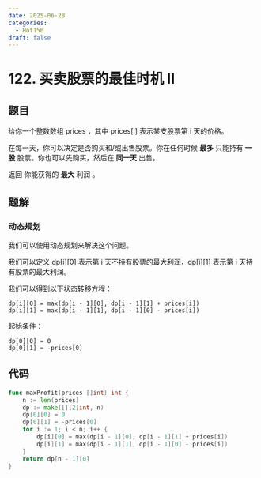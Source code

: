 ```yaml
---
date: 2025-06-28
categories:
  - Hot150
draft: false
---
```


# 122. 买卖股票的最佳时机 II

## 题目

给你一个整数数组 prices ，其中 prices[i] 表示某支股票第 i 天的价格。

在每一天，你可以决定是否购买和/或出售股票。你在任何时候 **最多** 只能持有 **一股** 股票。你也可以先购买，然后在 **同一天** 出售。

返回 你能获得的 **最大** 利润 。

<!-- more -->

## 题解

### 动态规划

我们可以使用动态规划来解决这个问题。

我们可以定义 dp[i][0] 表示第 i 天不持有股票的最大利润，dp[i][1] 表示第 i 天持有股票的最大利润。

我们可以得到以下状态转移方程：

```
dp[i][0] = max(dp[i - 1][0], dp[i - 1][1] + prices[i])
dp[i][1] = max(dp[i - 1][1], dp[i - 1][0] - prices[i])
```

起始条件：
```
dp[0][0] = 0
dp[0][1] = -prices[0]
```

## 代码

```go
func maxProfit(prices []int) int {
    n := len(prices)
    dp := make([][2]int, n)
    dp[0][0] = 0
    dp[0][1] = -prices[0]
    for i := 1; i < n; i++ {
        dp[i][0] = max(dp[i - 1][0], dp[i - 1][1] + prices[i])
        dp[i][1] = max(dp[i - 1][1], dp[i - 1][0] - prices[i])
    }
    return dp[n - 1][0]
}
```